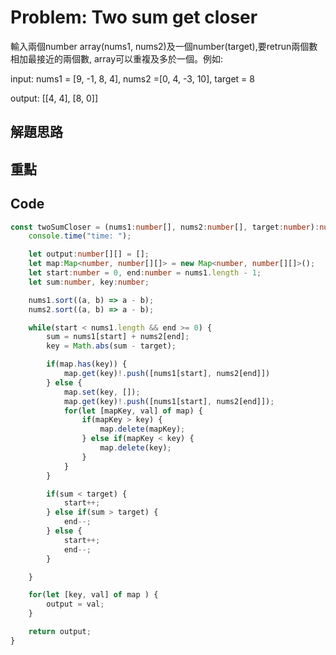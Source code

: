 # Problem: Two sum get closer

輸入兩個number array(nums1, nums2)及一個number(target),要retrun兩個數相加最接近的兩個數, array可以重複及多於一個。例如:

input: nums1 = [9, -1, 8, 4], nums2 =[0, 4, -3, 10], target = 8

output: [[4, 4], [8, 0]]

## 解題思路

## 重點

## Code

```typescript
const twoSumCloser = (nums1:number[], nums2:number[], target:number):number[][] => {
    console.time("time: ");

    let output:number[][] = [];
    let map:Map<number, number[][]> = new Map<number, number[][]>();
    let start:number = 0, end:number = nums1.length - 1;
    let sum:number, key:number;

    nums1.sort((a, b) => a - b);
    nums2.sort((a, b) => a - b);

    while(start < nums1.length && end >= 0) {
        sum = nums1[start] + nums2[end];
        key = Math.abs(sum - target);

        if(map.has(key)) {
            map.get(key)!.push([nums1[start], nums2[end]])
        } else {
            map.set(key, []);
            map.get(key)!.push([nums1[start], nums2[end]]);
            for(let [mapKey, val] of map) {
                if(mapKey > key) {
                    map.delete(mapKey);
                } else if(mapKey < key) {
                    map.delete(key);
                }
            }
        }

        if(sum < target) {
            start++;   
        } else if(sum > target) {
            end--;
        } else {
            start++;
            end--;
        }

    }

    for(let [key, val] of map ) {
        output = val;
    }

    return output;
}
```

